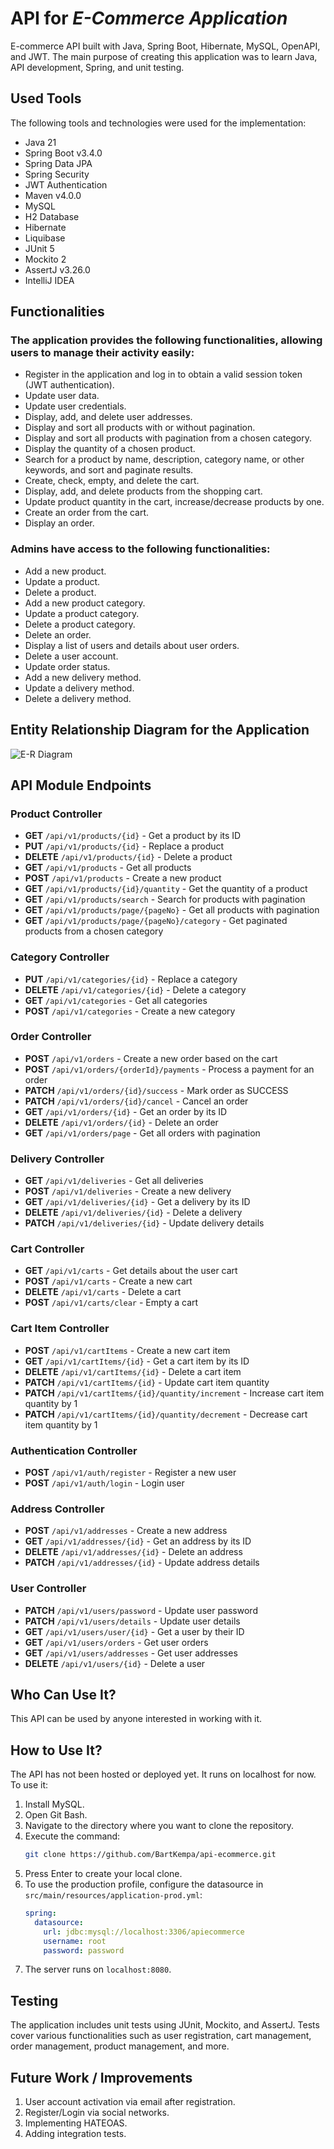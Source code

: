 # API for *E-Commerce Application*

E-commerce API built with Java, Spring Boot, Hibernate, MySQL, OpenAPI, and JWT. The main purpose of creating this application was to learn Java, API development, Spring, and unit testing.

## Used Tools

The following tools and technologies were used for the implementation:

* Java 21
* Spring Boot v3.4.0
* Spring Data JPA
* Spring Security
* JWT Authentication
* Maven v4.0.0
* MySQL
* H2 Database
* Hibernate
* Liquibase
* JUnit 5
* Mockito 2
* AssertJ v3.26.0
* IntelliJ IDEA

## Functionalities

### The application provides the following functionalities, allowing users to manage their activity easily:

* Register in the application and log in to obtain a valid session token (JWT authentication).
* Update user data.
* Update user credentials.
* Display, add, and delete user addresses.
* Display and sort all products with or without pagination.
* Display and sort all products with pagination from a chosen category.
* Display the quantity of a chosen product.
* Search for a product by name, description, category name, or other keywords, and sort and paginate results.
* Create, check, empty, and delete the cart.
* Display, add, and delete products from the shopping cart.
* Update product quantity in the cart, increase/decrease products by one.
* Create an order from the cart.
* Display an order.

### Admins have access to the following functionalities:

* Add a new product.
* Update a product.
* Delete a product.
* Add a new product category.
* Update a product category.
* Delete a product category.
* Delete an order.
* Display a list of users and details about user orders.
* Delete a user account.
* Update order status.
* Add a new delivery method.
* Update a delivery method.
* Delete a delivery method.

## Entity Relationship Diagram for the Application

![E-R Diagram](/schema.png)

## API Module Endpoints

### Product Controller
- **GET** `/api/v1/products/{id}` - Get a product by its ID
- **PUT** `/api/v1/products/{id}` - Replace a product
- **DELETE** `/api/v1/products/{id}` - Delete a product
- **GET** `/api/v1/products` - Get all products
- **POST** `/api/v1/products` - Create a new product
- **GET** `/api/v1/products/{id}/quantity` - Get the quantity of a product
- **GET** `/api/v1/products/search` - Search for products with pagination
- **GET** `/api/v1/products/page/{pageNo}` - Get all products with pagination
- **GET** `/api/v1/products/page/{pageNo}/category` - Get paginated products from a chosen category

### Category Controller
- **PUT** `/api/v1/categories/{id}` - Replace a category
- **DELETE** `/api/v1/categories/{id}` - Delete a category
- **GET** `/api/v1/categories` - Get all categories
- **POST** `/api/v1/categories` - Create a new category

### Order Controller
- **POST** `/api/v1/orders` - Create a new order based on the cart
- **POST** `/api/v1/orders/{orderId}/payments` - Process a payment for an order
- **PATCH** `/api/v1/orders/{id}/success` - Mark order as SUCCESS
- **PATCH** `/api/v1/orders/{id}/cancel` - Cancel an order
- **GET** `/api/v1/orders/{id}` - Get an order by its ID
- **DELETE** `/api/v1/orders/{id}` - Delete an order
- **GET** `/api/v1/orders/page` - Get all orders with pagination

### Delivery Controller
- **GET** `/api/v1/deliveries` - Get all deliveries
- **POST** `/api/v1/deliveries` - Create a new delivery
- **GET** `/api/v1/deliveries/{id}` - Get a delivery by its ID
- **DELETE** `/api/v1/deliveries/{id}` - Delete a delivery
- **PATCH** `/api/v1/deliveries/{id}` - Update delivery details

### Cart Controller
- **GET** `/api/v1/carts` - Get details about the user cart
- **POST** `/api/v1/carts` - Create a new cart
- **DELETE** `/api/v1/carts` - Delete a cart
- **POST** `/api/v1/carts/clear` - Empty a cart

### Cart Item Controller
- **POST** `/api/v1/cartItems` - Create a new cart item
- **GET** `/api/v1/cartItems/{id}` - Get a cart item by its ID
- **DELETE** `/api/v1/cartItems/{id}` - Delete a cart item
- **PATCH** `/api/v1/cartItems/{id}` - Update cart item quantity
- **PATCH** `/api/v1/cartItems/{id}/quantity/increment` - Increase cart item quantity by 1
- **PATCH** `/api/v1/cartItems/{id}/quantity/decrement` - Decrease cart item quantity by 1

### Authentication Controller
- **POST** `/api/v1/auth/register` - Register a new user
- **POST** `/api/v1/auth/login` - Login user

### Address Controller
- **POST** `/api/v1/addresses` - Create a new address
- **GET** `/api/v1/addresses/{id}` - Get an address by its ID
- **DELETE** `/api/v1/addresses/{id}` - Delete an address
- **PATCH** `/api/v1/addresses/{id}` - Update address details

### User Controller
- **PATCH** `/api/v1/users/password` - Update user password
- **PATCH** `/api/v1/users/details` - Update user details
- **GET** `/api/v1/users/user/{id}` - Get a user by their ID
- **GET** `/api/v1/users/orders` - Get user orders
- **GET** `/api/v1/users/addresses` - Get user addresses
- **DELETE** `/api/v1/users/{id}` - Delete a user

## Who Can Use It?

This API can be used by anyone interested in working with it.

## How to Use It?

The API has not been hosted or deployed yet. It runs on localhost for now. To use it:

1. Install MySQL.
2. Open Git Bash.
3. Navigate to the directory where you want to clone the repository.
4. Execute the command:
   ```bash
   git clone https://github.com/BartKempa/api-ecommerce.git
   ```
5. Press Enter to create your local clone.
6. To use the production profile, configure the datasource in `src/main/resources/application-prod.yml`:
   ```yaml
   spring:
     datasource:
       url: jdbc:mysql://localhost:3306/apiecommerce
       username: root
       password: password
   ```
7. The server runs on `localhost:8080`.

## Testing

The application includes unit tests using JUnit, Mockito, and AssertJ. Tests cover various functionalities such as user registration, cart management, order management, product management, and more.

## Future Work / Improvements

1. User account activation via email after registration.
2. Register/Login via social networks.
3. Implementing HATEOAS.
4. Adding integration tests.
